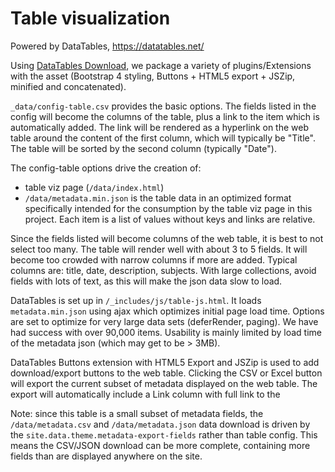 # Table visualization

Powered by DataTables, https://datatables.net/ 

Using [DataTables Download](https://datatables.net/download/index), we package a variety of plugins/Extensions with the asset (Bootstrap 4 styling, Buttons + HTML5 export + JSZip, minified and concatenated).

`_data/config-table.csv` provides the basic options. 
The fields listed in the config will become the columns of the table, plus a link to the item which is automatically added.
The link will be rendered as a hyperlink on the web table around the content of the first column, which will typically be "Title".
The table will be sorted by the second column (typically "Date").

The config-table options drive the creation of:

- table viz page (`/data/index.html`)
- `/data/metadata.min.json` is the table data in an optimized format specifically intended for the consumption by the table viz page in this project. Each item is a list of values without keys and links are relative.

Since the fields listed will become columns of the web table, it is best to not select too many. 
The table will render well with about 3 to 5 fields.
It will become too crowded with narrow columns if more are added.
Typical columns are: title, date, description, subjects.
With large collections, avoid fields with lots of text, as this will make the json data slow to load.

DataTables is set up in `/_includes/js/table-js.html`. 
It loads `metadata.min.json` using ajax which optimizes initial page load time. 
Options are set to optimize for very large data sets (deferRender, paging). 
We have had success with over 90,000 items.
Usability is mainly limited by load time of the metadata json (which may get to be > 3MB).

DataTables Buttons extension with HTML5 Export and JSZip is used to add download/export buttons to the web table. 
Clicking the CSV or Excel button will export the current subset of metadata displayed on the web table. 
The export will automatically include a Link column with full link to the 

Note: since this table is a small subset of metadata fields, the `/data/metadata.csv` and `/data/metadata.json` data download is driven by the `site.data.theme.metadata-export-fields` rather than table config. 
This means the CSV/JSON download can be more complete, containing more fields than are displayed anywhere on the site.
